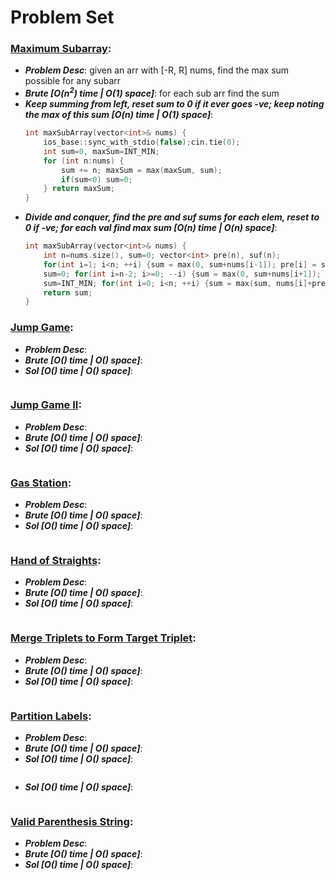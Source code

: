 # Problem Set

### [Maximum Subarray](https://leetcode.com/problems/maximum-subarray/):
- ***Problem Desc***: given an arr with [-R, R] nums, find the max sum possible for any subarr
- ***Brute [O(n<sup>2</sup>) time | O(1) space]***: for each sub arr find the sum
- ***Keep summing from left, reset sum to 0 if it ever goes -ve; keep noting the max of this sum [O(n) time | O(1) space]***:
  ```cpp
  int maxSubArray(vector<int>& nums) {
      ios_base::sync_with_stdio(false);cin.tie(0);
      int sum=0, maxSum=INT_MIN;
      for (int n:nums) {
          sum += n; maxSum = max(maxSum, sum);
          if(sum<0) sum=0;
      } return maxSum;
  }
  ```
- ***Divide and conquer, find the pre and suf sums for each elem, reset to 0 if -ve; for each val find max sum [O(n) time | O(n) space]***:
  ```cpp
  int maxSubArray(vector<int>& nums) {
      int n=nums.size(), sum=0; vector<int> pre(n), suf(n);
      for(int i=1; i<n; ++i) {sum = max(0, sum+nums[i-1]); pre[i] = sum;} cout<<endl;
      sum=0; for(int i=n-2; i>=0; --i) {sum = max(0, sum+nums[i+1]); suf[i] = sum;} 
      sum=INT_MIN; for(int i=0; i<n; ++i) {sum = max(sum, nums[i]+pre[i]+suf[i]);}
      return sum;
  }
  ```

### [Jump Game](https://leetcode.com/problems/jump-game/):
- ***Problem Desc***:
- ***Brute [O() time | O() space]***:
- ***Sol [O() time | O() space]***:
  ```cpp
  ```

### [Jump Game II](https://leetcode.com/problems/jump-game-ii/):
- ***Problem Desc***:
- ***Brute [O() time | O() space]***:
- ***Sol [O() time | O() space]***:
  ```cpp
  ```

### [Gas Station](https://leetcode.com/problems/gas-station/):
- ***Problem Desc***:
- ***Brute [O() time | O() space]***:
- ***Sol [O() time | O() space]***:
  ```cpp
  ```

### [Hand of Straights](https://leetcode.com/problems/hand-of-straights/):
- ***Problem Desc***:
- ***Brute [O() time | O() space]***:
- ***Sol [O() time | O() space]***:
  ```cpp
  ```

### [Merge Triplets to Form Target Triplet](https://leetcode.com/problems/merge-triplets-to-form-target-triplet/):
- ***Problem Desc***:
- ***Brute [O() time | O() space]***:
- ***Sol [O() time | O() space]***:
  ```cpp
  ```

### [Partition Labels](https://leetcode.com/problems/partition-labels/):
- ***Problem Desc***:
- ***Brute [O() time | O() space]***:
- ***Sol [O() time | O() space]***:
  ```cpp
  ```
- ***Sol [O() time | O() space]***:
  ```cpp
  ```

### [Valid Parenthesis String](https://leetcode.com/problems/valid-parenthesis-string/):
- ***Problem Desc***:
- ***Brute [O() time | O() space]***:
- ***Sol [O() time | O() space]***:
  ```cpp
  ```
